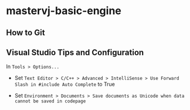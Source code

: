 # mastervj-basic-engine

## How to Git


## Visual Studio Tips and Configuration

In `Tools > Options...`

- Set `Text Editor > C/C++ > Advanced > IntelliSense > Use Forward Slash in #include Auto Complete`
to True

- Set `Environment > Documents > Save documents as Unicode when data cannot be saved in codepage`
